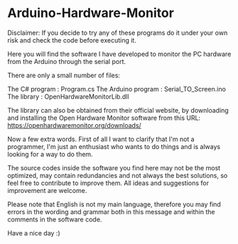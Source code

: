 # Arduino-Hardware-Monitor
Disclaimer: If you decide to try any of these programs do it under your own risk and check the code before executing it.


Here you will find the software I have developed to monitor the PC hardware from the Arduino through the serial port.

There are only a small number of files:

The C# program : Program.cs
The Arduino program : Serial_TO_Screen.ino
The library : OpenHardwareMonitorLib.dll

The library can also be obtained from their official website, by downloading and installing the Open Hardware Monitor software from this URL: https://openhardwaremonitor.org/downloads/


Now a few extra words.
First of all I want to clarify that I'm not a programmer, I'm just an enthusiast who wants to do things and is always looking for a way to do them.

The source codes inside the software you find here may not be the most optimized, may contain redundancies and not always the best solutions, so feel free to contribute to improve them. All ideas and suggestions for improvement are welcome.

Please note that English is not my main language, therefore you may find errors in the wording and grammar both in this message and within the comments in the software code.

Have a nice day :)
